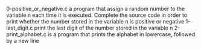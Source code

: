 0-positive_or_negative.c a program that assign a random number to the variable n each time it is executed. Complete the source code in order to print whether the number stored in the variable n is positive or negative
1-last_digit.c print the last digit of the number stored in the variable n
2-print_alphabet.c is a program that prints the alphabet in lowercase, followed by a new line
